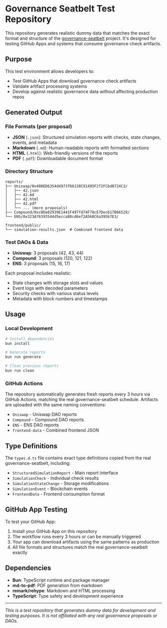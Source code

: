 # Governance Seatbelt Test Repository

This repository generates realistic dummy data that matches the exact format and structure of the [governance-seatbelt](https://github.com/uniswapfoundation/governance-seatbelt) project. It's designed for testing GitHub Apps and systems that consume governance check artifacts.

## Purpose

This test environment allows developers to:
- Test GitHub Apps that download governance check artifacts
- Validate artifact processing systems
- Develop against realistic governance data without affecting production repos

## Generated Output

### File Formats (per proposal)
- **JSON** (`.json`): Structured simulation reports with checks, state changes, events, and metadata
- **Markdown** (`.md`): Human-readable reports with formatted sections
- **HTML** (`.html`): Web-friendly versions of the reports
- **PDF** (`.pdf`): Downloadable document format

### Directory Structure
```
reports/
├── Uniswap/0x408ED6354d4973f66138C91495F2f2FCbd8724C3/
│   ├── 42.json
│   ├── 42.md
│   ├── 42.html
│   ├── 42.pdf
│   └── ... (more proposals)
├── Compound/0xc0Da02939E1441F497fd74F78cE7Decb17B66529/
└── ENS/0x323A76393544d5ecca80cd6ef2A560C6a395b7E3/

frontend/public/
└── simulation-results.json  # Combined frontend data
```

### Test DAOs & Data
- **Uniswap**: 3 proposals (42, 43, 44)
- **Compound**: 3 proposals (120, 121, 122)  
- **ENS**: 3 proposals (15, 16, 17)

Each proposal includes realistic:
- State changes with storage slots and values
- Event logs with decoded parameters
- Security checks with various status levels
- Metadata with block numbers and timestamps

## Usage

### Local Development
```bash
# Install dependencies
bun install

# Generate reports
bun run generate

# Clean previous reports
bun run clean
```

### GitHub Actions
The repository automatically generates fresh reports every 3 hours via GitHub Actions, matching the real governance-seatbelt schedule. Artifacts are uploaded with the same naming conventions:

- `Uniswap` - Uniswap DAO reports
- `Compound` - Compound DAO reports  
- `ENS` - ENS DAO reports
- `frontend-data` - Combined frontend JSON

## Type Definitions

The `types.d.ts` file contains exact type definitions copied from the real governance-seatbelt, including:

- `StructuredSimulationReport` - Main report interface
- `SimulationCheck` - Individual check results
- `SimulationStateChange` - Storage modifications
- `SimulationEvent` - Blockchain events
- `FrontendData` - Frontend consumption format

## GitHub App Testing

To test your GitHub App:

1. Install your GitHub App on this repository
2. The workflow runs every 3 hours or can be manually triggered
3. Your app can download artifacts using the same patterns as production
4. All file formats and structures match the real governance-seatbelt exactly

## Dependencies

- **Bun**: TypeScript runtime and package manager
- **md-to-pdf**: PDF generation from markdown
- **remark/rehype**: Markdown and HTML processing
- **TypeScript**: Type safety and development experience

---

*This is a test repository that generates dummy data for development and testing purposes. It is not affiliated with any real governance proposals or DAOs.*